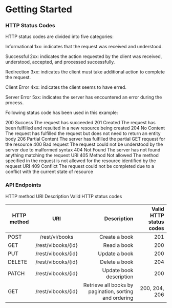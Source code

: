 # Getting Started

### HTTP Status Codes
HTTP status codes are divided into five categories:

Informational 1xx: indicates that the request was received and understood.

Successful 2xx: indicates the action requested by the client was received, understood, accepted, and processed successfully.

Redirection 3xx: indicates the client must take additional action to complete the request.

Client Error 4xx: indicates the client seems to have erred.

Server Error 5xx: indicates the server has encountered an error during the process.

Following status code has been used in this example:

200	Success	The request has succeeded
201	Created	The request has been fulfilled and resulted in a new resource being created
204	No Content	The request has fulfilled the request but does not need to return an entity body
206	Partial Content	The server has fulfilled the partial GET request for the resource
400	Bad request	The request could not be understood by the server due to malformed syntax
404	Not Found	The server has not found anything matching the request URI
405	Method Not allowed	The method specified in the request is not allowed for the resource identified by the request URI
409	Conflict	The request could not be completed due to a conflict with the current state of resource

### API Endpoints
HTTP method	URI	Description	Valid HTTP status codes


| HTTP method   | URI           		| Description 												| Valid HTTP status codes 	|
| ------------- |:--------------------:	| --------------------------------------------------------:	|-------------------------:	|
| POST      	| /rest/vi/books 		| 	Create a book 											|			201				|
| GET     		| /rest/vibooks/{id}    |   Read a book 											|			200				|
| PUT 			| /rest/vibooks/{id}    |   Update a book											|			200				|
| DELETE		| /rest/vibooks/{id} 	|	Delete a book											|			204				|
| PATCH			| /rest/vibooks/{id}	|	Update book description									|			200				|
| GET			| /rest/vibooks/{id}	|	Retrieve all books by pagination, sorting and ordering	|	200, 204, 206			|